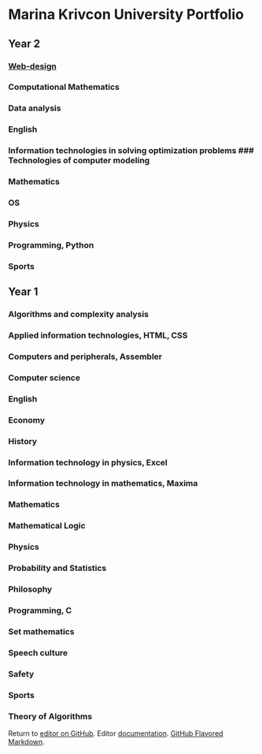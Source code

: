 # Marina Krivcon University Portfolio
## Year 2
### [Web-design](https://github.com/Meao/university-portfolio/blob/master/web/web.md)

### Computational Mathematics 
### Data analysis
### English
### Information technologies in solving optimization problems ### Technologies of computer modeling 
### Mathematics
### OS 
### Physics
### Programming, Python
### Sports


## Year 1
### Algorithms and complexity analysis
### Applied information technologies, HTML, CSS
### Computers and peripherals, Assembler
### Computer science
### English
### Economy
### History
### Information technology in physics, Excel
### Information technology in mathematics, Maxima
### Mathematics
### Mathematical Logic
### Physics
### Probability and Statistics
### Philosophy
### Programming, C
### Set mathematics
### Speech culture
### Safety
### Sports
### Theory of Algorithms

Return to [editor on GitHub](https://github.com/Meao/university-portfolio/edit/master/index.md). Editor [documentation](https://help.github.com/categories/github-pages-basics/). [GitHub Flavored Markdown](https://guides.github.com/features/mastering-markdown/).
